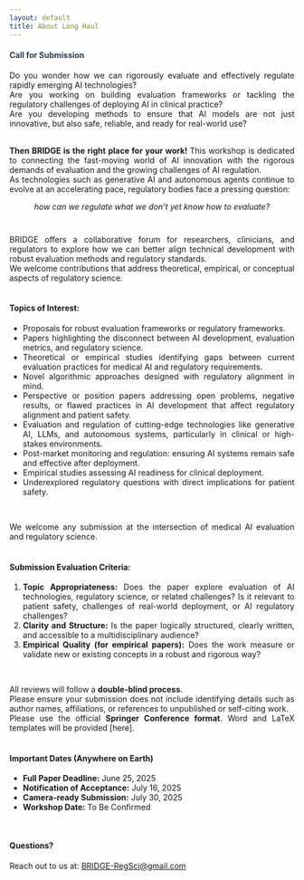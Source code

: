 ```yaml
---
layout: default
title: About Long Haul
---
```


<div class="post" style="text-align: justify;">
  <h4 class="pageTitle" style="color: #2c3e50;"> Call for Submission </h4>
Do you wonder how we can rigorously evaluate and effectively regulate rapidly emerging AI technologies?<br>
  Are you working on building evaluation frameworks or tackling the regulatory challenges of deploying AI in clinical practice?<br>
  Are you developing methods to ensure that AI models are not just innovative, but also safe, reliable, and ready for real-world use?<br><br>

  <strong>Then BRIDGE is the right place for your work! </strong>
  This workshop is dedicated to connecting the fast-moving world of AI innovation with the rigorous demands of evaluation and the growing challenges of AI regulation.<br>
  As technologies such as generative AI and autonomous agents continue to evolve at an accelerating pace, regulatory bodies face a pressing question:<br>
 <div style="text-align: center; font-style: italic; margin: 10px 0;">
    how can we regulate what we don’t yet know how to evaluate?
  </div><br>

  BRIDGE offers a collaborative forum for researchers, clinicians, and regulators to explore how we can better align technical development with robust evaluation methods and regulatory standards.<br>
  We welcome contributions that address theoretical, empirical, or conceptual aspects of regulatory science.<br><br>

  <h4>Topics of Interest:</h4>
  <ul>
    <li>Proposals for robust evaluation frameworks or regulatory frameworks.</li>
    <li>Papers highlighting the disconnect between AI development, evaluation metrics, and regulatory science.</li>
    <li>Theoretical or empirical studies identifying gaps between current evaluation practices for medical AI and regulatory requirements.</li>
    <li>Novel algorithmic approaches designed with regulatory alignment in mind.</li>
    <li>Perspective or position papers addressing open problems, negative results, or flawed practices in AI development that affect regulatory alignment and patient safety.</li>
    <li>Evaluation and regulation of cutting-edge technologies like generative AI, LLMs, and autonomous systems, particularly in clinical or high-stakes environments.</li>
    <li>Post-market monitoring and regulation: ensuring AI systems remain safe and effective after deployment.</li>
    <li>Empirical studies assessing AI readiness for clinical deployment.</li>
    <li>Underexplored regulatory questions with direct implications for patient safety.</li>
  </ul><br>

  We welcome any submission at the intersection of medical AI evaluation and regulatory science.<br><br>

  <h4>Submission Evaluation Criteria:</h4>
  <ol>
    <li><strong>Topic Appropriateness:</strong> Does the paper explore evaluation of AI technologies, regulatory science, or related challenges? Is it relevant to patient safety, challenges of real-world deployment, or AI regulatory challenges?</li>
    <li><strong>Clarity and Structure:</strong> Is the paper logically structured, clearly written, and accessible to a multidisciplinary audience?</li>
    <li><strong>Empirical Quality (for empirical papers):</strong> Does the work measure or validate new or existing concepts in a robust and rigorous way?</li>
  </ol><br>

  All reviews will follow a <strong>double-blind process</strong>.<br>
  Please ensure your submission does not include identifying details such as author names, affiliations, or references to unpublished or self-citing work.<br>
  Please use the official <strong>Springer Conference format</strong>. Word and LaTeX templates will be provided [here].<br><br>

  <h4> Important Dates (Anywhere on Earth)</h4>
  <ul>
    <li><strong>Full Paper Deadline:</strong> June 25, 2025</li>
    <li><strong>Notification of Acceptance:</strong> July 16, 2025</li>
    <li><strong>Camera-ready Submission:</strong> July 30, 2025</li>
    <li><strong>Workshop Date:</strong> To Be Confirmed</li>
  </ul><br>

  <h4> Questions?</h4>
  Reach out to us at: <a href="mailto:BRIDGE-RegSci@gmail.com">BRIDGE-RegSci@gmail.com</a><br>
</div>